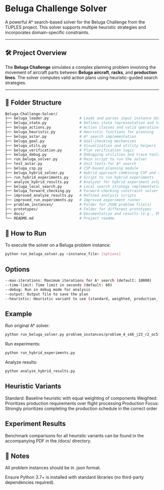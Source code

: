 # Beluga Challenge Solver

A powerful A* search-based solver for the Beluga Challenge from the TUPLES project. This solver supports multiple heuristic strategies and incorporates domain-specific constraints.

---

## 🛠️ Project Overview

The **Beluga Challenge** simulates a complex planning problem involving the movement of aircraft parts between **Beluga aircraft**, **racks**, and **production lines**. The solver computes valid action plans using heuristic-guided search strategies.

---

## 📁 Folder Structure

```bash
Beluga-Challenge-Solver/
├── beluga_loader.py              # Loads and parses input instance data
├── beluga_state.py               # Defines state representation and transitions
├── beluga_actions.py             # Action classes and valid operations
├── beluga_heuristic.py           # Heuristic functions for planning
├── beluga_astar.py               # A* search implementation
├── beluga_goal.py                # Goal-checking mechanisms
├── beluga_utils.py               # Visualization and utility helpers
├── beluga_verification.py        # Plan verification logic
├── beluga_debug.py               # Debugging utilities and trace tools
├── run_beluga_solver.py          # Main script to run the solver
├── test_astar.py                 # Unit tests for A* search 
├── beluga_csp.py                 # CSP-based planning module
├── beluga_hybrid_solver.py       # Hybrid approach combining CSP and search
├── run_hybrid_experiments.py     # Script to run hybrid experiments
├── analyze_hybrid_results.py     # Analyzer for hybrid experiment outputs
├── beluga_local_search.py        # Local search strategy implementation
├── beluga_forward_checking.py    # Forward-checking constraint solver
├── improved_analyze_results.py   # Refined analysis scripts
├── improved_run_experiments.py   # Improved experiment runner
├── problem_instances/            # Folder for JSON problem file(s)
├── prototypes/                   # Folder for different prototypes
├── docs/                         # Documentation and results (e.g., PDFs)
└── README.md                     # Project readme
```


## 🚀 How to Run

To execute the solver on a Beluga problem instance:

```bash
python run_beluga_solver.py <instance_file> [options]
```

## Options

```bash
--max-iterations: Maximum iterations for A* search (default: 10000)
--time-limit: Time limit in seconds (default: 60)
--debug: Run in debug mode for analysis
--output: Output file to save the plan
--heuristic: Heuristic variant to use (standard, weighted, production_focus)
```

## Example

Run original A* solver:
```bash
python run_beluga_solver.py problem_instances/problem_4_s46_j23_r2_oc51_f6.json --max-iterations 15000 --heuristic weighted
```

Run experiments:
```bash
python run_hybrid_experiments.py
```

Analyze results:
```bash
python analyze_hybrid_results.py
```

## Heuristic Variants

Standard: Baseline heuristic with equal weighting of components
Weighted: Prioritizes production requirements over flight processing
Production Focus: Strongly prioritizes completing the production schedule in the correct order

## Experiment Results
Benchmark comparisons for all heuristic variants can be found in the accompanying PDF in the /docs/ directory.

## 📌 Notes
All problem instances should be in .json format.

Ensure Python 3.7+ is installed with standard libraries (no third-party dependencies required).
